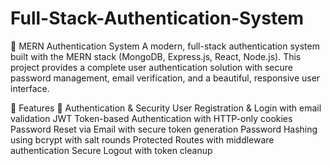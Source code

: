 # Full-Stack-Authentication-System

🔐 MERN Authentication System
A modern, full-stack authentication system built with the MERN stack (MongoDB, Express.js, React, Node.js). This project provides a complete user authentication solution with secure password management, email verification, and a beautiful, responsive user interface.

🌟 Features
🔑 Authentication & Security
User Registration & Login with email validation
JWT Token-based Authentication with HTTP-only cookies
Password Reset via Email with secure token generation
Password Hashing using bcrypt with salt rounds
Protected Routes with middleware authentication
Secure Logout with token cleanup
